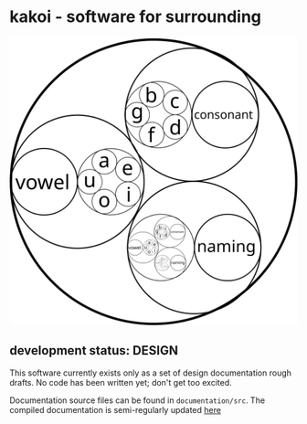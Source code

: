 # kakoi - software for surrounding

![](documentation/src/images/vowels-and-consonants.svg)

## development status: DESIGN ##

This software currently exists only as a set of design documentation rough
drafts. No code has been written yet; don't get too excited.

Documentation source files can be found in `documentation/src`. The compiled
documentation is semi-regularly updated
[here](https://michaelmmacleod.github.io/kakoi-documentation/kakoi.html)
